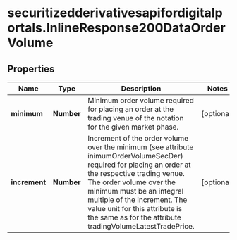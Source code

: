 # securitizedderivativesapifordigitalportals.InlineResponse200DataOrderVolume

## Properties

Name | Type | Description | Notes
------------ | ------------- | ------------- | -------------
**minimum** | **Number** | Minimum order volume required for placing an order at the trading venue of the notation for the given market phase. | [optional] 
**increment** | **Number** | Increment of the order volume over the minimum (see attribute inimumOrderVolumeSecDer) required for placing an order at the respective trading venue. The order volume over the minimum must be an integral multiple of the increment. The value unit for this attribute is the same as for the attribute tradingVolumeLatestTradePrice. | [optional] 


